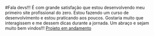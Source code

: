 #Fala devs!!!
É com grande satisfação que estou desenvolvendo meu primeiro site profissional do zero.
Estou fazendo um curso de desenvolvimento e estou praticando aos poucos.
Gostaria muito que interagissem e me dessem dicas durante a jornada.
Um abraço e sejam muito bem vindos!!!
[Projeto em andamento](157236.github.io/Projetopet/)

